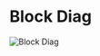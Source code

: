 # Block Diag
![Block Diag](https://user-images.githubusercontent.com/89638456/133600807-d444d8e1-57b1-47bd-9579-801fee2be8ea.png)

